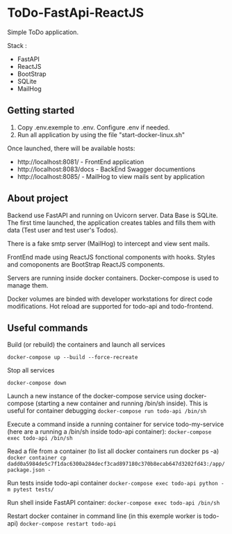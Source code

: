 # ToDo-FastApi-ReactJS

Simple ToDo application.

Stack :
- FastAPI
- ReactJS
- BootStrap
- SQLite
- MailHog


## Getting started

1. Copy .env.exemple to .env. Configure .env if needed.
2. Run all application by using the file "start-docker-linux.sh"

Once launched, there will be available hosts:
- http://localhost:8081/ - FrontEnd application
- http://localhost:8083/docs - BackEnd Swagger documentions
- http://localhost:8085/ - MailHog to view mails sent by application

## About project

Backend use FastAPI and running on Uvicorn server. Data Base is SQLite. The first time launched, the application creates tables and fills them with data (Test user and test user's Todos).

There is a fake smtp server (MailHog) to intercept and view sent mails.

FrontEnd made using ReactJS fonctional components with hooks. Styles and comoponents are BootStrap ReactJS components.

Servers are running inside docker containers. Docker-compose is used to manage them.

Docker volumes are binded with developer workstations for direct code modifications. Hot reload are supported for todo-api and todo-frontend.

## Useful commands

Build (or rebuild) the containers and launch all services
```
docker-compose up --build --force-recreate
```

Stop all services

```
docker-compose down
```

Launch a new instance of the docker-compose service using docker-compose (starting a new container and running /bin/sh inside). This is useful for container debugging
`docker-compose run todo-api /bin/sh`

Execute a command inside a running container for service todo-my-service (here are a running a /bin/sh inside todo-api container):
`docker-compose exec todo-api /bin/sh`

Read a file from a container (to list all docker containers run docker ps -a)
`docker container cp dadd0a5984de5c7f1dac6300a284decf3cad897180c370b8ecab647d3202fd43:/app/package.json -`

Run tests inside todo-api container
`docker-compose exec todo-api python -m pytest tests/`

Run shell inside FastAPI container:
`docker-compose exec todo-api /bin/sh`

Restart docker container in command line (in this exemple worker is todo-api)
`docker-compose restart todo-api`
